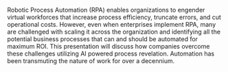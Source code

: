 
Robotic Process Automation (RPA) enables organizations to engender virtual workforces that increase process efficiency, truncate errors, and cut operational costs. 
However, even when enterprises implement RPA, many are challenged with scaling it across the organization and identifying all the potential business processes that can and should be automated for maximum ROI. 
This presentation will discuss how companies overcome these challenges utilizing AI powered process revelation. Automation has been transmuting the nature of work for over a decennium. 

